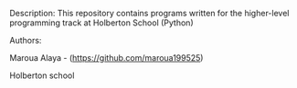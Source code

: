 Description:
This repository contains programs written for the higher-level programming track at Holberton School (Python)

Authors:

Maroua Alaya - (https://github.com/maroua199525)

Holberton school

